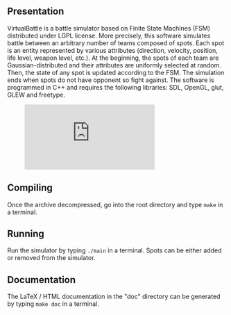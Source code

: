 Presentation
------------
VirtualBattle is a battle simulator based on Finite State Machines (FSM) distributed under LGPL license. More precisely, this software simulates battle between an arbitrary number of teams composed of spots. Each spot is an entity represented by various attributes (direction, velocity, position, life level, weapon level, etc.). At the beginning, the spots of each team are Gaussian-distributed and their attributes are uniformly selected at random. Then, the state of any spot is updated according to the FSM. The simulation ends when spots do not have opponent so fight against. The software is programmed in C++ and requires the following libraries: SDL, OpenGL, glut, GLEW and freetype.

<figure class="video_container">
  <iframe src="https://www.youtube.com/watch?v=GFLOQ4pWR-g" frameborder="0" allowfullscreen="true"> </iframe>
</figure>

Compiling
---------
Once the archive decompressed, go into the root directory and type `make` in a terminal.

Running
---------
Run the simulator by typing `./main` in a terminal. Spots can be either added or removed from the simulator.

Documentation
-------------
The LaTeX / HTML documentation in the "doc" directory can be generated by typing `make doc` in a terminal.
